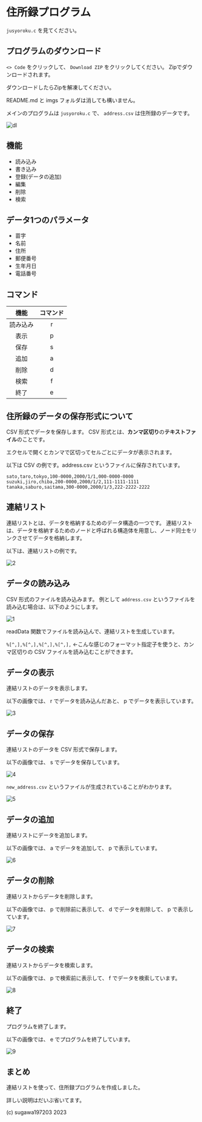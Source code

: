 # 住所録プログラム

`jusyoroku.c` を見てください。

## プログラムのダウンロード

`<> Code` をクリックして、 `Download ZIP` をクリックしてください。
Zipでダウンロードされます。

ダウンロードしたらZipを解凍してください。

README.md と imgs フォルダは消しても構いません。

メインのプログラムは `jusyoroku.c` で、 `address.csv` は住所録のデータです。

![dl](./imgs/dl.png)

## 機能

- 読み込み
- 書き込み
- 登録(データの追加)
- 編集
- 削除
- 検索

## データ1つのパラメータ

- 苗字
- 名前
- 住所
- 郵便番号
- 生年月日
- 電話番号

## コマンド

|機能|コマンド|
|:--:|:--:|
|読み込み|r|
|表示|p|
|保存|s|
|追加|a|
|削除|d|
|検索|f|
|終了|e|

## 住所録のデータの保存形式について

CSV 形式でデータを保存します。
CSV 形式とは、**カンマ区切り**の**テキストファイル**のことです。

エクセルで開くとカンマで区切ってセルごとにデータが表示されます。

以下は CSV の例です。address.csv というファイルに保存されています。

```
sato,taro,tokyo,100-0000,2000/1/1,000-0000-0000
suzuki,jiro,chiba,200-0000,2000/1/2,111-1111-1111
tanaka,saburo,saitama,300-0000,2000/1/3,222-2222-2222
```

## 連結リスト

連結リストとは、データを格納するためのデータ構造の一つです。
連結リストは、データを格納するためのノードと呼ばれる構造体を用意し、ノード同士をリンクさせてデータを格納します。

以下は、連結リストの例です。

![2](./imgs/2.png)

## データの読み込み

CSV 形式のファイルを読み込みます。
例として `address.csv` というファイルを読み込む場合は、以下のようにします。

![1](./imgs/1.png)

readData 関数でファイルを読み込んで、連結リストを生成しています。

`%[^,],%[^,],%[^,],%[^,],` ←こんな感じのフォーマット指定子を使うと、カンマ区切りの CSV ファイルを読み込むことができます。

## データの表示

連結リストのデータを表示します。

以下の画像では、 r でデータを読み込んだあと、 p でデータを表示しています。

![3](./imgs/3.png)

## データの保存

連結リストのデータを CSV 形式で保存します。

以下の画像では、 s でデータを保存しています。

![4](./imgs/4.png)

`new_address.csv` というファイルが生成されていることがわかります。

![5](./imgs/5.png)

## データの追加

連結リストにデータを追加します。

以下の画像では、 a でデータを追加して、 p で表示しています。

![6](./imgs/6.png)

## データの削除

連結リストからデータを削除します。

以下の画像では、 p で削除前に表示して、 d でデータを削除して、 p で表示しています。

![7](./imgs/7.png)

## データの検索

連結リストからデータを検索します。

以下の画像では、 p で検索前に表示して、 f でデータを検索しています。

![8](./imgs/8.png)

## 終了

プログラムを終了します。

以下の画像では、 e でプログラムを終了しています。

![9](./imgs/9.png)

## まとめ

連結リストを使って、住所録プログラムを作成しました。

詳しい説明はだいぶ省いてます。

(c) sugawa197203 2023